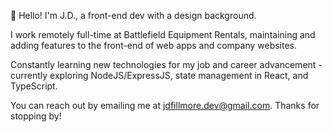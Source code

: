 👋 Hello! I'm J.D., a front-end dev with a design background.

I work remotely full-time at Battlefield Equipment Rentals, maintaining and adding features to the front-end of web apps and company websites.

Constantly learning new technologies for my job and career advancement - currently exploring NodeJS/ExpressJS, state management in React, and TypeScript.

You can reach out by emailing me at jdfillmore.dev@gmail.com. Thanks for stopping by!

<!---
jd-fillmore/jd-fillmore is a ✨ special ✨ repository because its `README.md` (this file) appears on your GitHub profile.
You can click the Preview link to take a look at your changes.
--->

